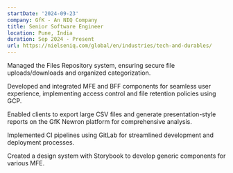 ```yaml
---
startDate: '2024-09-23'
company: GfK - An NIQ Company
title: Senior Software Engineer
location: Pune, India
duration: Sep 2024 - Present
url: https://nielseniq.com/global/en/industries/tech-and-durables/
---
```


Managed the Files Repository system, ensuring secure file uploads/downloads and organized categorization.

Developed and integrated MFE and BFF components for seamless user experience, implementing access control and file retention policies using GCP.

Enabled clients to export large CSV files and generate presentation-style reports on the GfK Newron platform for comprehensive analysis.

Implemented CI pipelines using GitLab for streamlined development and deployment processes.

Created a design system with Storybook to develop generic components for various MFE.